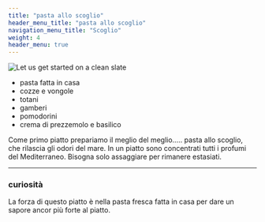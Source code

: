 ```yaml
---
title: "pasta allo scoglio"
header_menu_title: "pasta allo scoglio"
navigation_menu_title: "Scoglio"
weight: 4
header_menu: true
---
```

![Let us get started on a clean slate](images/scoglio.jpg)
- pasta fatta in casa
- cozze e vongole 
- totani
- gamberi 
- pomodorini 
- crema di prezzemolo e basilico

 Come primo piatto prepariamo il meglio del meglio.....
 pasta allo scoglio, che rilascia gli odori del mare.
 In un piatto sono concentrati tutti i profumi del Mediterraneo.
 Bisogna solo assaggiare per rimanere estasiati.

---

### curiosità

La forza di questo piatto è nella pasta fresca fatta in casa per dare un sapore ancor più forte al piatto.



